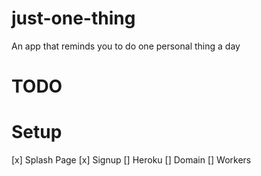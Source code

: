 # just-one-thing
An app that reminds you to do one personal thing a day

# TODO

# Setup
[x] Splash Page
[x] Signup
[] Heroku
[] Domain
[] Workers
